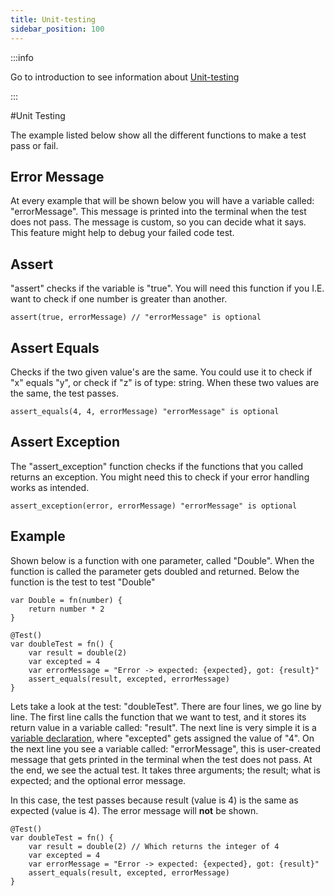 ```yaml
---
title: Unit-testing
sidebar_position: 100
---
```


:::info

Go to introduction to see information about [Unit-testing](introduction)

:::

#Unit Testing

The example listed below show all the different functions to make a test pass or fail.

## Error Message

At every example that will be shown below you will have a variable called: "errorMessage". This message is printed
into the terminal when the test does not pass. The message is custom, so you can decide what it says. This feature
might help to debug your failed code test.

## Assert

"assert" checks if the variable is "true". You will need this function if you I.E. want to check
if one number is greater than another.

```loop
assert(true, errorMessage) // "errorMessage" is optional
```

## Assert Equals

Checks if the two given value's are the same. You could use it to check if "x" equals "y",
or check if "z" is of type: string. When these two values are the same, the test passes.

```loop
assert_equals(4, 4, errorMessage) "errorMessage" is optional
```

## Assert Exception

The "assert_exception" function checks if the functions that you called returns an exception.
You might need this to check if your error handling works as intended.

```loop
assert_exception(error, errorMessage) "errorMessage" is optional
```

## Example

Shown below is a function with one parameter, called "Double". When the function is called the parameter gets doubled and returned.
Below the function is the test to test "Double"

```loop
var Double = fn(number) {
    return number * 2
}

@Test()
var doubleTest = fn() {
    var result = double(2)
    var excepted = 4
    var errorMessage = "Error -> expected: {expected}, got: {result}"
    assert_equals(result, excepted, errorMessage)
}
```

Lets take a look at the test: "doubleTest". There are four lines, we go line by line. The first line calls the function
that we want to test, and it stores its return value in a variable called: "result". The next line is very simple
it is a [variable declaration](../variables), where "excepted" gets assigned the value of "4". On the next line you see
a variable called: "errorMessage", this is user-created message that gets printed in the terminal when the test does not pass.
At the end, we see the actual test. It takes three arguments; the result; what is expected; and the optional error message.

In this case, the test passes because result (value is 4) is the same as expected (value is 4). The error message 
will **not** be shown.

```loop
@Test()
var doubleTest = fn() {
    var result = double(2) // Which returns the integer of 4                                       
    var excepted = 4
    var errorMessage = "Error -> expected: {expected}, got: {result}"
    assert_equals(result, excepted, errorMessage)
}
```
